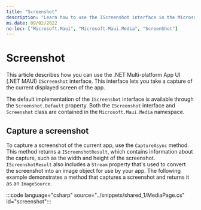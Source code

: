 ```yaml
---
title: "Screenshot"
description: "Learn how to use the IScreenshot interface in the Microsoft.Maui.Media namespace, to capture of the current displayed screen of the app."
ms.date: 09/02/2022
no-loc: ["Microsoft.Maui", "Microsoft.Maui.Media", "ScreenShot"]
---
```


# Screenshot

This article describes how you can use the .NET Multi-platform App UI (.NET MAUI) `IScreenshot` interface. This interface lets you take a capture of the current displayed screen of the app.

The default implementation of the `IScreenshot` interface is available through the `Screenshot.Default` property. Both the `IScreenshot` interface and `Screenshot` class are contained in the `Microsoft.Maui.Media` namespace.

## Capture a screenshot

To capture a screenshot of the current app, use the `CaptureAsync` method. This method returns a `IScreenshotResult`, which contains information about the capture, such as the width and height of the screenshot. `IScreenshotResult` also includes a `Stream` property that's used to convert the screenshot into an image object for use by your app. The following example demonstrates a method that captures a screenshot and returns it as an `ImageSource`.

:::code language="csharp" source="../snippets/shared_1/MediaPage.cs" id="screenshot":::
